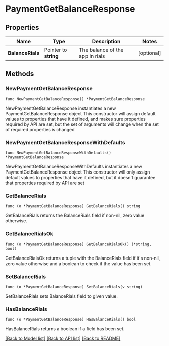# PaymentGetBalanceResponse

## Properties

Name | Type | Description | Notes
------------ | ------------- | ------------- | -------------
**BalanceRials** | Pointer to **string** | The balance of the app in rials | [optional] 

## Methods

### NewPaymentGetBalanceResponse

`func NewPaymentGetBalanceResponse() *PaymentGetBalanceResponse`

NewPaymentGetBalanceResponse instantiates a new PaymentGetBalanceResponse object
This constructor will assign default values to properties that have it defined,
and makes sure properties required by API are set, but the set of arguments
will change when the set of required properties is changed

### NewPaymentGetBalanceResponseWithDefaults

`func NewPaymentGetBalanceResponseWithDefaults() *PaymentGetBalanceResponse`

NewPaymentGetBalanceResponseWithDefaults instantiates a new PaymentGetBalanceResponse object
This constructor will only assign default values to properties that have it defined,
but it doesn't guarantee that properties required by API are set

### GetBalanceRials

`func (o *PaymentGetBalanceResponse) GetBalanceRials() string`

GetBalanceRials returns the BalanceRials field if non-nil, zero value otherwise.

### GetBalanceRialsOk

`func (o *PaymentGetBalanceResponse) GetBalanceRialsOk() (*string, bool)`

GetBalanceRialsOk returns a tuple with the BalanceRials field if it's non-nil, zero value otherwise
and a boolean to check if the value has been set.

### SetBalanceRials

`func (o *PaymentGetBalanceResponse) SetBalanceRials(v string)`

SetBalanceRials sets BalanceRials field to given value.

### HasBalanceRials

`func (o *PaymentGetBalanceResponse) HasBalanceRials() bool`

HasBalanceRials returns a boolean if a field has been set.


[[Back to Model list]](../README.md#documentation-for-models) [[Back to API list]](../README.md#documentation-for-api-endpoints) [[Back to README]](../README.md)


